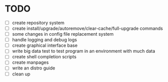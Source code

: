 # TODO

- [ ] create repository system
- [ ] create install/upgrade/autoremove/clear-cache/full-upgrade commands
- [ ] some changes in config file replacement system
- [ ] handle logging and debug logs
- [ ] create graphical interface base
- [ ] write big data test to test program in an environment with much data
- [ ] create shell completion scripts
- [ ] create manpages
- [ ] write an distro guide
- [ ] clean up
